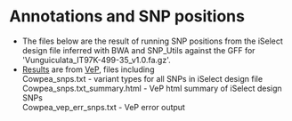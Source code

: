 # Annotations and SNP positions

*    The files below are the result of running SNP positions from the iSelect design file inferred with BWA and SNP_Utils against the GFF for 'Vunguiculata_IT97K-499-35_v1.0.fa.gz'.
*    [Results](https://github.com/MorrellLAB/cowpea_annotation/tree/main/Results/IT97K-499-35_v1.0/VeP) are from [VeP](https://useast.ensembl.org/info/docs/tools/vep/index.html), files including\
Cowpea_snps.txt - variant types for all SNPs in iSelect design file\
Cowpea_snps.txt_summary.html - VeP html summary of iSelect design SNPs\
Cowpea_vep_err_snps.txt - VeP error output

